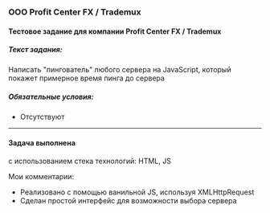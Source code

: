 ###  ООО Profit Center FX / Trademux 
#### Тестовое задание для компании Profit Center FX / Trademux 

##### Текст задания:
Написать "пингователь" любого сервера на JavaScript, который покажет примерное время пинга до сервера 
   
##### Обязательные условия:
- Отсутствуют

------------
#### Задача выполнена
с использованием стека технологий: HTML, JS

Мои комментарии:
- Реализовано с помощью ванильной JS, используя XMLHttpRequest
- Сделан простой интерфейс для возможности выбора сервера